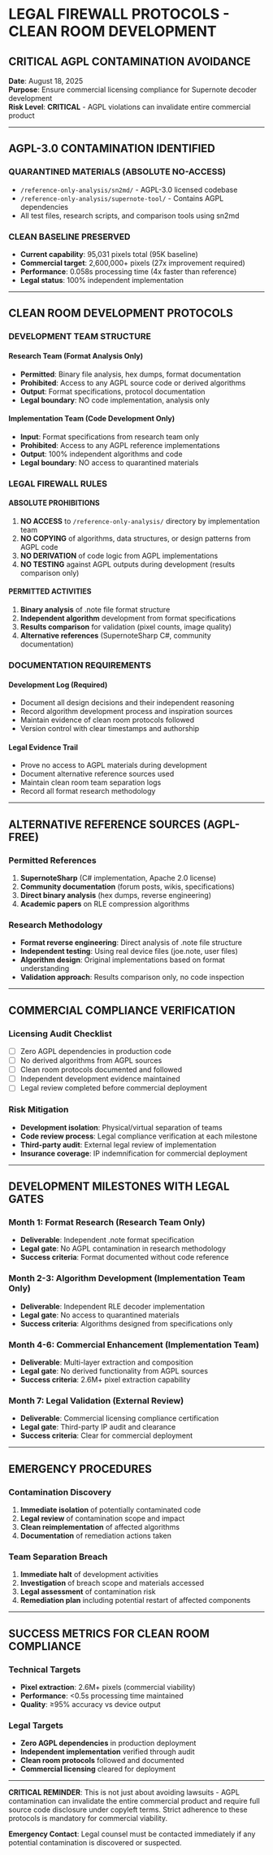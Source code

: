 # LEGAL FIREWALL PROTOCOLS - CLEAN ROOM DEVELOPMENT

## CRITICAL AGPL CONTAMINATION AVOIDANCE

**Date**: August 18, 2025  
**Purpose**: Ensure commercial licensing compliance for Supernote decoder development  
**Risk Level**: **CRITICAL** - AGPL violations can invalidate entire commercial product

---

## AGPL-3.0 CONTAMINATION IDENTIFIED

### **QUARANTINED MATERIALS** (ABSOLUTE NO-ACCESS)
- `/reference-only-analysis/sn2md/` - AGPL-3.0 licensed codebase
- `/reference-only-analysis/supernote-tool/` - Contains AGPL dependencies
- All test files, research scripts, and comparison tools using sn2md

### **CLEAN BASELINE PRESERVED**
- **Current capability**: 95,031 pixels total (95K baseline)
- **Commercial target**: 2,600,000+ pixels (27x improvement required)
- **Performance**: 0.058s processing time (4x faster than reference)
- **Legal status**: 100% independent implementation

---

## CLEAN ROOM DEVELOPMENT PROTOCOLS

### **DEVELOPMENT TEAM STRUCTURE**

#### **Research Team** (Format Analysis Only)
- **Permitted**: Binary file analysis, hex dumps, format documentation
- **Prohibited**: Access to any AGPL source code or derived algorithms
- **Output**: Format specifications, protocol documentation
- **Legal boundary**: NO code implementation, analysis only

#### **Implementation Team** (Code Development Only)  
- **Input**: Format specifications from research team only
- **Prohibited**: Access to any AGPL reference implementations
- **Output**: 100% independent algorithms and code
- **Legal boundary**: NO access to quarantined materials

### **LEGAL FIREWALL RULES**

#### **ABSOLUTE PROHIBITIONS**
1. **NO ACCESS** to `/reference-only-analysis/` directory by implementation team
2. **NO COPYING** of algorithms, data structures, or design patterns from AGPL code
3. **NO DERIVATION** of code logic from AGPL implementations
4. **NO TESTING** against AGPL outputs during development (results comparison only)

#### **PERMITTED ACTIVITIES**
1. **Binary analysis** of .note file format structure
2. **Independent algorithm** development from format specifications
3. **Results comparison** for validation (pixel counts, image quality)
4. **Alternative references** (SupernoteSharp C#, community documentation)

### **DOCUMENTATION REQUIREMENTS**

#### **Development Log** (Required)
- Document all design decisions and their independent reasoning
- Record algorithm development process and inspiration sources
- Maintain evidence of clean room protocols followed
- Version control with clear timestamps and authorship

#### **Legal Evidence Trail**
- Prove no access to AGPL materials during development
- Document alternative reference sources used
- Maintain clean room team separation logs
- Record all format research methodology

---

## ALTERNATIVE REFERENCE SOURCES (AGPL-FREE)

### **Permitted References**
1. **SupernoteSharp** (C# implementation, Apache 2.0 license)
2. **Community documentation** (forum posts, wikis, specifications)
3. **Direct binary analysis** (hex dumps, reverse engineering)
4. **Academic papers** on RLE compression algorithms

### **Research Methodology**
- **Format reverse engineering**: Direct analysis of .note file structure
- **Independent testing**: Using real device files (joe.note, user files)
- **Algorithm design**: Original implementations based on format understanding
- **Validation approach**: Results comparison only, no code inspection

---

## COMMERCIAL COMPLIANCE VERIFICATION

### **Licensing Audit Checklist**
- [ ] Zero AGPL dependencies in production code
- [ ] No derived algorithms from AGPL sources
- [ ] Clean room protocols documented and followed
- [ ] Independent development evidence maintained
- [ ] Legal review completed before commercial deployment

### **Risk Mitigation**
- **Development isolation**: Physical/virtual separation of teams
- **Code review process**: Legal compliance verification at each milestone
- **Third-party audit**: External legal review of implementation
- **Insurance coverage**: IP indemnification for commercial deployment

---

## DEVELOPMENT MILESTONES WITH LEGAL GATES

### **Month 1: Format Research** (Research Team Only)
- **Deliverable**: Independent .note format specification
- **Legal gate**: No AGPL contamination in research methodology
- **Success criteria**: Format documented without code reference

### **Month 2-3: Algorithm Development** (Implementation Team Only)
- **Deliverable**: Independent RLE decoder implementation  
- **Legal gate**: No access to quarantined materials
- **Success criteria**: Algorithms designed from specifications only

### **Month 4-6: Commercial Enhancement** (Implementation Team)
- **Deliverable**: Multi-layer extraction and composition
- **Legal gate**: No derived functionality from AGPL sources
- **Success criteria**: 2.6M+ pixel extraction capability

### **Month 7: Legal Validation** (External Review)
- **Deliverable**: Commercial licensing compliance certification
- **Legal gate**: Third-party IP audit and clearance
- **Success criteria**: Clear for commercial deployment

---

## EMERGENCY PROCEDURES

### **Contamination Discovery**
1. **Immediate isolation** of potentially contaminated code
2. **Legal review** of contamination scope and impact
3. **Clean reimplementation** of affected algorithms
4. **Documentation** of remediation actions taken

### **Team Separation Breach**
1. **Immediate halt** of development activities
2. **Investigation** of breach scope and materials accessed
3. **Legal assessment** of contamination risk
4. **Remediation plan** including potential restart of affected components

---

## SUCCESS METRICS FOR CLEAN ROOM COMPLIANCE

### **Technical Targets**
- **Pixel extraction**: 2.6M+ pixels (commercial viability)
- **Performance**: <0.5s processing time maintained
- **Quality**: ≥95% accuracy vs device output

### **Legal Targets**  
- **Zero AGPL dependencies** in production deployment
- **Independent implementation** verified through audit
- **Clean room protocols** followed and documented
- **Commercial licensing** cleared for deployment

---

**CRITICAL REMINDER**: This is not just about avoiding lawsuits - AGPL contamination can invalidate the entire commercial product and require full source code disclosure under copyleft terms. Strict adherence to these protocols is mandatory for commercial viability.

**Emergency Contact**: Legal counsel must be contacted immediately if any potential contamination is discovered or suspected.